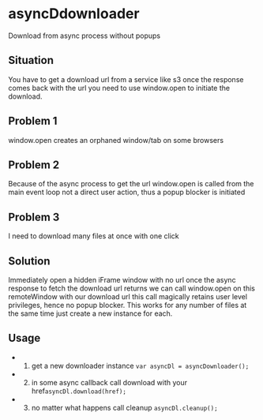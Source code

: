 # asyncDdownloader
Download from async process without popups

## Situation
You have to get a download url from a service like s3
once the response comes back with the url you need to use
window.open to initiate the download. 

## Problem 1 
window.open creates an orphaned window/tab on some browsers

## Problem 2 
Because of the async process to get the url window.open
is called from the main event loop not a direct user action,
thus a popup blocker is initiated

## Problem 3
I need to download many files at once with one click

## Solution
Immediately open a hidden iFrame window with no url
once the async response to fetch the download url returns
we can call window.open on this remoteWindow with our download url
this call magically retains user level privileges, hence no popup blocker.
This works for any number of files at the same time just create a new instance for each.

## Usage

* 1) get a new downloader instance ```var asyncDl = asyncDownloader();```
* 2) in some async callback call download with your href```asyncDl.download(href);```
* 3) no matter what happens call cleanup ```asyncDl.cleanup();```
